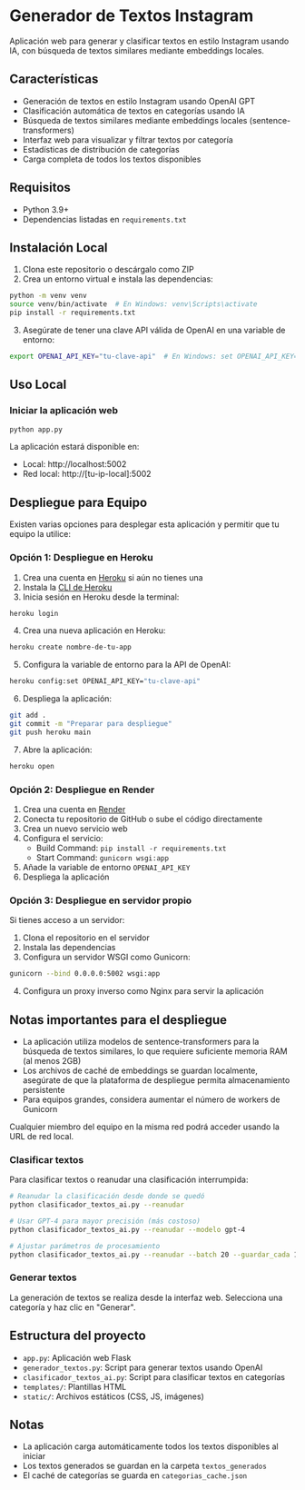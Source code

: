 # Generador de Textos Instagram

Aplicación web para generar y clasificar textos en estilo Instagram usando IA, con búsqueda de textos similares mediante embeddings locales.

## Características

- Generación de textos en estilo Instagram usando OpenAI GPT
- Clasificación automática de textos en categorías usando IA
- Búsqueda de textos similares mediante embeddings locales (sentence-transformers)
- Interfaz web para visualizar y filtrar textos por categoría
- Estadísticas de distribución de categorías
- Carga completa de todos los textos disponibles

## Requisitos

- Python 3.9+
- Dependencias listadas en `requirements.txt`

## Instalación Local

1. Clona este repositorio o descárgalo como ZIP
2. Crea un entorno virtual e instala las dependencias:

```bash
python -m venv venv
source venv/bin/activate  # En Windows: venv\Scripts\activate
pip install -r requirements.txt
```

3. Asegúrate de tener una clave API válida de OpenAI en una variable de entorno:

```bash
export OPENAI_API_KEY="tu-clave-api"  # En Windows: set OPENAI_API_KEY=tu-clave-api
```

## Uso Local

### Iniciar la aplicación web

```bash
python app.py
```

La aplicación estará disponible en:
- Local: http://localhost:5002
- Red local: http://[tu-ip-local]:5002

## Despliegue para Equipo

Existen varias opciones para desplegar esta aplicación y permitir que tu equipo la utilice:

### Opción 1: Despliegue en Heroku

1. Crea una cuenta en [Heroku](https://www.heroku.com/) si aún no tienes una
2. Instala la [CLI de Heroku](https://devcenter.heroku.com/articles/heroku-cli)
3. Inicia sesión en Heroku desde la terminal:

```bash
heroku login
```

4. Crea una nueva aplicación en Heroku:

```bash
heroku create nombre-de-tu-app
```

5. Configura la variable de entorno para la API de OpenAI:

```bash
heroku config:set OPENAI_API_KEY="tu-clave-api"
```

6. Despliega la aplicación:

```bash
git add .
git commit -m "Preparar para despliegue"
git push heroku main
```

7. Abre la aplicación:

```bash
heroku open
```

### Opción 2: Despliegue en Render

1. Crea una cuenta en [Render](https://render.com/)
2. Conecta tu repositorio de GitHub o sube el código directamente
3. Crea un nuevo servicio web
4. Configura el servicio:
   - Build Command: `pip install -r requirements.txt`
   - Start Command: `gunicorn wsgi:app`
5. Añade la variable de entorno `OPENAI_API_KEY`
6. Despliega la aplicación

### Opción 3: Despliegue en servidor propio

Si tienes acceso a un servidor:

1. Clona el repositorio en el servidor
2. Instala las dependencias
3. Configura un servidor WSGI como Gunicorn:

```bash
gunicorn --bind 0.0.0.0:5002 wsgi:app
```

4. Configura un proxy inverso como Nginx para servir la aplicación

## Notas importantes para el despliegue

- La aplicación utiliza modelos de sentence-transformers para la búsqueda de textos similares, lo que requiere suficiente memoria RAM (al menos 2GB)
- Los archivos de caché de embeddings se guardan localmente, asegúrate de que la plataforma de despliegue permita almacenamiento persistente
- Para equipos grandes, considera aumentar el número de workers de Gunicorn

Cualquier miembro del equipo en la misma red podrá acceder usando la URL de red local.

### Clasificar textos

Para clasificar textos o reanudar una clasificación interrumpida:

```bash
# Reanudar la clasificación desde donde se quedó
python clasificador_textos_ai.py --reanudar

# Usar GPT-4 para mayor precisión (más costoso)
python clasificador_textos_ai.py --reanudar --modelo gpt-4

# Ajustar parámetros de procesamiento
python clasificador_textos_ai.py --reanudar --batch 20 --guardar_cada 10
```

### Generar textos

La generación de textos se realiza desde la interfaz web. Selecciona una categoría y haz clic en "Generar".

## Estructura del proyecto

- `app.py`: Aplicación web Flask
- `generador_textos.py`: Script para generar textos usando OpenAI
- `clasificador_textos_ai.py`: Script para clasificar textos en categorías
- `templates/`: Plantillas HTML
- `static/`: Archivos estáticos (CSS, JS, imágenes)

## Notas

- La aplicación carga automáticamente todos los textos disponibles al iniciar
- Los textos generados se guardan en la carpeta `textos_generados`
- El caché de categorías se guarda en `categorias_cache.json`

